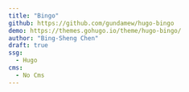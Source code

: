 ```yaml
---
title: "Bingo"
github: https://github.com/gundamew/hugo-bingo
demo: https://themes.gohugo.io/theme/hugo-bingo/
author: "Bing-Sheng Chen"
draft: true
ssg:
  - Hugo
cms:
  - No Cms
---
```

